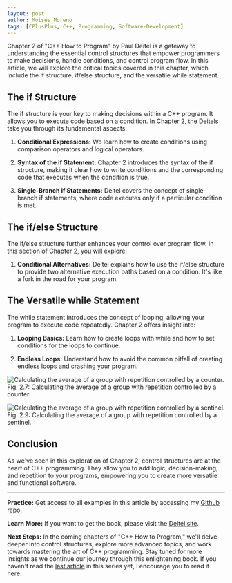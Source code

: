 ```yaml
---
layout: post
author: Moisés Moreno
tags: [CPlusPlus, C++, Programming, Software-Development]
---
```

Chapter 2 of "C++ How to Program" by Paul Deitel is a gateway to understanding the essential control structures that empower programmers to make decisions, handle conditions, and control program flow. In this article, we will explore the critical topics covered in this chapter, which include the if structure, if/else structure, and the versatile while statement.

## The if Structure
The if structure is your key to making decisions within a C++ program. It allows you to execute code based on a condition. In Chapter 2, the Deitels take you through its fundamental aspects:

1. **Conditional Expressions:** We learn how to create conditions using comparison operators and logical operators.

2. **Syntax of the if Statement:** Chapter 2 introduces the syntax of the if structure, making it clear how to write conditions and the corresponding code that executes when the condition is true.

3. **Single-Branch if Statements:** Deitel covers the concept of single-branch if statements, where code executes only if a particular condition is met.

## The if/else Structure
The if/else structure further enhances your control over program flow. In this section of Chapter 2, you will explore:

1. **Conditional Alternatives:** Deitel explains how to use the if/else structure to provide two alternative execution paths based on a condition. It's like a fork in the road for your program.

## The Versatile while Statement
The while statement introduces the concept of looping, allowing your program to execute code repeatedly. Chapter 2 offers insight into:

1. **Looping Basics:** Learn how to create loops with while and how to set conditions for the loops to continue.

2. **Endless Loops:** Understand how to avoid the common pitfall of creating endless loops and crashing your program.

![Calculating the average of a group with repetition controlled by a counter.](https://github.com/it-moisesmoreno/CppComoProgramar/blob/main/Capitulo_2/Fig2_7.png?raw=true)
Fig. 2.7: Calculating the average of a group with repetition controlled by a counter.


![Calculating the average of a group with repetition controlled by a sentinel.](https://github.com/it-moisesmoreno/CppComoProgramar/blob/main/Capitulo_2/Fig2_9.png?raw=true)
Fig. 2.9: Calculating the average of a group with repetition controlled by a sentinel.


## Conclusion
As we've seen in this exploration of Chapter 2, control structures are at the heart of C++ programming. They allow you to add logic, decision-making, and repetition to your programs, empowering you to create more versatile and functional software.

---

**Practice:** Get access to all examples in this article by accessing my [Github repo][github-repo].  

**Learn More:** If you want to get the book, please visit the [Deitel site][deitel-website].  

**Next Steps:** In the coming chapters of "C++ How to Program," we'll delve deeper into control structures, explore more advanced topics, and work towards mastering the art of C++ programming. Stay tuned for more insights as we continue our journey through this enlightening book. If you haven't read the [last article][last-article] in this series yet, I encourage you to read it here.

[github-repo]: https://github.com/it-moisesmoreno/cpp/tree/main/CppComoProgramar
[deitel-website]: https://deitel.com/c-plus-plus-how-to-program-10-e/

[last-article]: a-journey-into-c-chapter-1-of-c-how-to-program